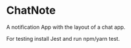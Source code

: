 # ChatNote

A notification App with the layout of a chat app.

For testing install Jest and run npm/yarn test.

